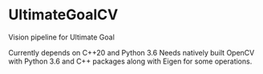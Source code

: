 # UltimateGoalCV
Vision pipeline for Ultimate Goal

Currently depends on C++20 and Python 3.6
Needs natively built OpenCV with Python 3.6 and C++ packages along with Eigen for some operations.
